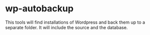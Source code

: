 # wp-autobackup
This tools will find installations of Wordpress and back them up to a separate folder.  It will include the source and the database.
